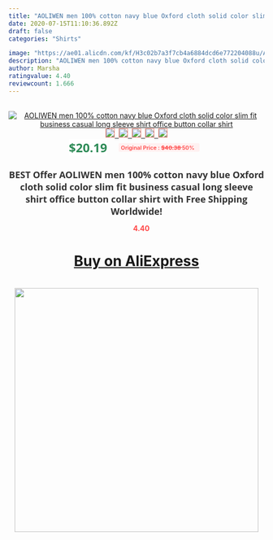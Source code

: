 ```yaml
---
title: "AOLIWEN men 100% cotton navy blue Oxford cloth solid color slim fit business casual long sleeve shirt office button collar shirt"
date: 2020-07-15T11:10:36.892Z
draft: false
categories: "Shirts"

image: "https://ae01.alicdn.com/kf/H3c02b7a3f7cb4a6884dcd6e772204088u/AOLIWEN-men-100-cotton-navy-blue-Oxford-cloth-solid-color-slim-fit-business-casual-long-sleeve.jpg"
description: "AOLIWEN men 100% cotton navy blue Oxford cloth solid color slim fit business casual long sleeve shirt office button collar shirt"
author: Marsha
ratingvalue: 4.40
reviewcount: 1.666
---
```

<br>
<div style="text-align: center;">
<a href="https://s.click.aliexpress.com/e/_AslUIv" target="_blank" rel="nofollow noopener noreferrer"><img alt="AOLIWEN men 100% cotton navy blue Oxford cloth solid color slim fit business casual long sleeve shirt office button collar shirt" class="magnifier-image" src="https://ae01.alicdn.com/kf/H3c02b7a3f7cb4a6884dcd6e772204088u/AOLIWEN-men-100-cotton-navy-blue-Oxford-cloth-solid-color-slim-fit-business-casual-long-sleeve.jpg_640x640.jpg">
<br>
<img style="border:1px solid salmon" src="https://ae01.alicdn.com/kf/H3c02b7a3f7cb4a6884dcd6e772204088u/AOLIWEN-men-100-cotton-navy-blue-Oxford-cloth-solid-color-slim-fit-business-casual-long-sleeve.jpg_120x120.jpg">&nbsp;&nbsp;<img style="border:1px solid salmon" src="https://ae01.alicdn.com/kf/H4012aceea6b948e1bbaf3eb21bf194beK/AOLIWEN-men-100-cotton-navy-blue-Oxford-cloth-solid-color-slim-fit-business-casual-long-sleeve.jpg_120x120.jpg">&nbsp;&nbsp;<img style="border:1px solid salmon" src="https://ae01.alicdn.com/kf/He8881bd163fd4815b5102e4c98fa4b87p/AOLIWEN-men-100-cotton-navy-blue-Oxford-cloth-solid-color-slim-fit-business-casual-long-sleeve.jpg_120x120.jpg">&nbsp;&nbsp;<img style="border:1px solid salmon" src="https://ae01.alicdn.com/kf/Hd2b8b0f3ac12406a91e681f15d6f92689/AOLIWEN-men-100-cotton-navy-blue-Oxford-cloth-solid-color-slim-fit-business-casual-long-sleeve.jpg_120x120.jpg">&nbsp;&nbsp;<img style="border:1px solid salmon" src="https://ae01.alicdn.com/kf/H6ffa12dc29934428bf8f582b80f2d7a59/AOLIWEN-men-100-cotton-navy-blue-Oxford-cloth-solid-color-slim-fit-business-casual-long-sleeve.jpg_120x120.jpg"></a></div><br0>
<div style="text-align: center;"><span style="background-color: white; border: 0px; box-sizing: border-box; color: seagreen; display: inline-block; font-family: &quot;open sans&quot; , &quot;arial&quot; , &quot;helvetica&quot; , sans-serif , &quot;heiti&quot;; font-size: 24px; font-stretch: inherit; font-weight: 700; line-height: inherit; margin: 0px 10px 0px 0px; padding: 0px; vertical-align: middle;">$20.19 </span>
<span style="background: rgb(255 , 241 , 241); border-radius: 3px; border: 0px; box-sizing: border-box; color: #ff4747; display: inline-block; font-family: inherit; font-size: 12px; font-stretch: inherit; font-style: inherit; font-variant: inherit; font-weight: 600; line-height: inherit; margin: 0px; padding: 2px 5px; transform: scale(0.9); vertical-align: middle;">Original Price : <b style="text-decoration: line-through;">$40.38 </b> 50%&nbsp;&nbsp;</span></div>
<h1 style="color: #333333; display: inline-block; font-family: &quot;open sans&quot; , &quot;arial&quot; , &quot;helvetica&quot; , sans-serif , &quot;heiti&quot;; font-size: 18px; font-stretch: inherit; font-weight: 700; text-align: center;">BEST Offer AOLIWEN men 100% cotton navy blue Oxford cloth solid color slim fit business casual long sleeve shirt office button collar shirt with Free Shipping Worldwide!</h1>
<div style="color: #ff4747; text-align: center;">
<img src="https://4.bp.blogspot.com/-M0ZcTcb-5uY/XleCXlxnR4I/AAAAAAAAAEc/OrjgMkXV1oMQFaCRZj5HQwOCBcu3w1FegCPcBGAYYCw/s1600/star.png" style="height: 15px;">&nbsp;<b>4.40</b></div>
<div class="button_cont" align="center"><a class="buynow_a" href="https://s.click.aliexpress.com/e/_AslUIv" target="_blank" rel="nofollow noopener noreferrer"><H1>Buy on AliExpress</H1></a></div><br>
<div class="separator" style="clear: both; text-align: center;">
<img src="https://lh3.googleusercontent.com/-pTy5HemUv9M/XlePHvY0dAI/AAAAAAAAAE4/0nX5iRUoIWY8eMW9Dpxeirr157OZliDIgCLcBGAsYHQ/s1600/badge.gif" width="480">
</div>
